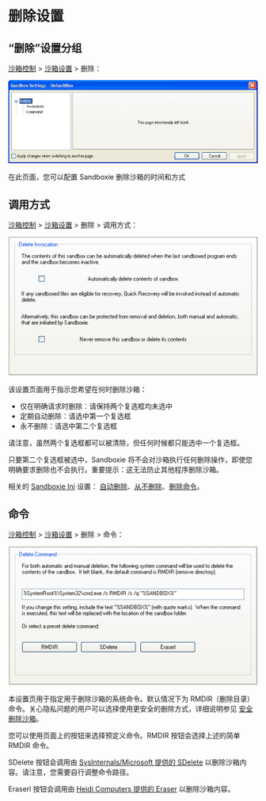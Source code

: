 # 删除设置

## “删除”设置分组

[沙箱控制](SandboxieControl.md) > [沙箱设置](SandboxSettings.md) > 删除：

![](../Media/DeleteSettings.png)

在此页面，您可以配置 Sandboxie 删除沙箱的时间和方式

## 调用方式

[沙箱控制](SandboxieControl.md) > [沙箱设置](SandboxSettings.md) > 删除 > 调用方式：

![](../Media/DeleteInvocationSettings.png)

该设置页面用于指示您希望在何时删除沙箱：

- 仅在明确请求时删除：请保持两个复选框均未选中  
- 定期自动删除：请选中第一个复选框  
- 永不删除：请选中第二个复选框

请注意，虽然两个复选框都可以被清除，但任何时候都只能选中一个复选框。

只要第二个复选框被选中，Sandboxie 将不会对沙箱执行任何删除操作，即使您明确要求删除也不会执行。重要提示：这无法防止其他程序删除沙箱。

相关的 [Sandboxie Ini](SandboxieIni.md) 设置： [自动删除](AutoDelete.md)、[从不删除](NeverDelete.md)、[删除命令](DeleteCommand.md)。

## 命令

[沙箱控制](SandboxieControl.md) > [沙箱设置](SandboxSettings.md) > 删除 > 命令：

![](../Media/DeleteCommandSettings.png)

本设置页用于指定用于删除沙箱的系统命令。默认情况下为 RMDIR（删除目录）命令。关心隐私问题的用户可以选择使用更安全的删除方式，详细说明参见 [安全删除沙箱](SecureDeleteSandbox.md)。

您可以使用页面上的按钮来选择预定义命令。RMDIR 按钮会选择上述的简单 RMDIR 命令。

SDelete 按钮会调用由 [SysInternals/Microsoft 提供的 SDelete](https://docs.microsoft.com/en-us/sysinternals/downloads/sdelete) 以删除沙箱内容。请注意，您需要自行调整命令路径。

Eraserl 按钮会调用由 [Heidi Computers 提供的 Eraser](https://eraser.heidi.ie/) 以删除沙箱内容。